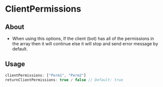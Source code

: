 # **ClientPermissions**
## **About**
* When using this options, If the client (bot) has all of the permissions in the array then it will continue else it will stop and send error message by default.
## **Usage**
```js
clientPermissions: ["Perm1", "Perm2"]
returnClientPermissions: true / false // Default: true
```